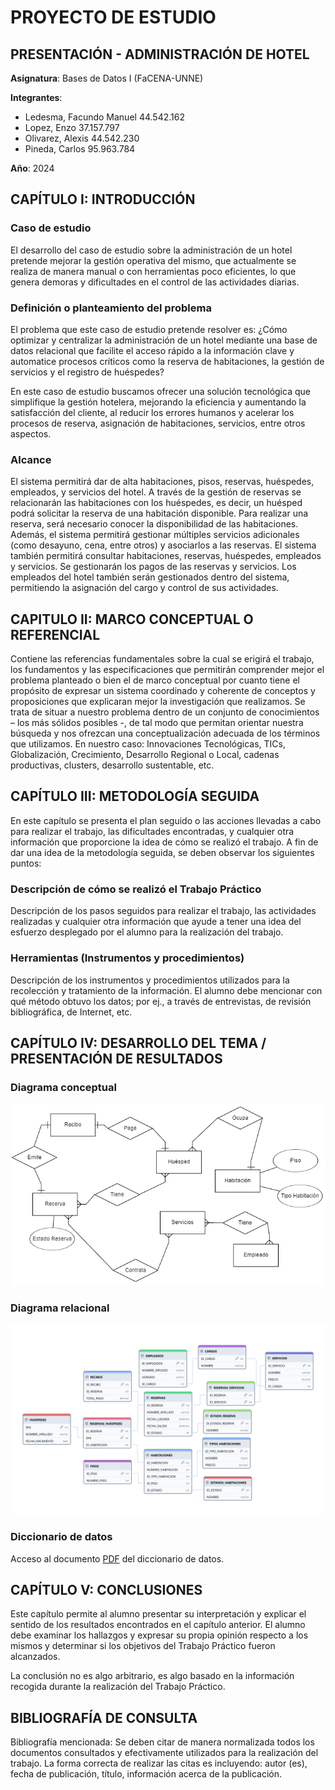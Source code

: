 # PROYECTO DE ESTUDIO

## PRESENTACIÓN - ADMINISTRACIÓN DE HOTEL

**Asignatura**: Bases de Datos I (FaCENA-UNNE)

**Integrantes**:

- Ledesma, Facundo Manuel 44.542.162
- Lopez, Enzo 37.157.797
- Olivarez, Alexis 44.542.230
- Pineda, Carlos 95.963.784

**Año**: 2024

## CAPÍTULO I: INTRODUCCIÓN
### Caso de estudio
El desarrollo del caso de estudio sobre la administración de un hotel pretende mejorar la gestión operativa del mismo, que actualmente se realiza de manera manual o con herramientas poco eficientes, lo que genera demoras y dificultades en el control de las actividades diarias.

### Definición o planteamiento del problema
El problema que este caso de estudio pretende resolver es: ¿Cómo optimizar y centralizar la administración de un hotel mediante una base de datos relacional que facilite el acceso rápido a la información clave y automatice procesos críticos como la reserva de habitaciones, la gestión de servicios y el registro de huéspedes?

En este caso de estudio buscamos ofrecer una solución tecnológica que simplifique la gestión hotelera, mejorando la eficiencia y aumentando la satisfacción del cliente, al reducir los errores humanos y acelerar los procesos de reserva, asignación de habitaciones, servicios, entre otros aspectos.

### Alcance
El sistema permitirá dar de alta habitaciones, pisos, reservas, huéspedes, empleados, y servicios del hotel. A través de la gestión de reservas se relacionarán las habitaciones con los huéspedes, es decir, un huésped podrá solicitar la reserva de una habitación disponible.
Para realizar una reserva, será necesario conocer la disponibilidad de las habitaciones. Además, el sistema permitirá gestionar múltiples servicios adicionales (como desayuno, cena, entre otros) y asociarlos a las reservas.
El sistema también permitirá consultar habitaciones, reservas, huéspedes, empleados y servicios. Se gestionarán los pagos de las reservas y servicios.
Los empleados del hotel también serán gestionados dentro del sistema, permitiendo la asignación del cargo y control de sus actividades.

## CAPITULO II: MARCO CONCEPTUAL O REFERENCIAL

Contiene las referencias fundamentales sobre la cual se erigirá el trabajo, los fundamentos y las
especificaciones que permitirán comprender mejor el problema planteado o bien el de marco
conceptual por cuanto tiene el propósito de expresar un sistema coordinado y coherente de
conceptos y proposiciones que explicaran mejor la investigación que realizamos. Se trata de
situar a nuestro problema dentro de un conjunto de conocimientos – los más sólidos posibles -,
de tal modo que permitan orientar nuestra búsqueda y nos ofrezcan una conceptualización
adecuada de los términos que utilizamos. En nuestro caso: Innovaciones Tecnológicas, TICs,
Globalización, Crecimiento, Desarrollo Regional o Local, cadenas productivas, clusters,
desarrollo sustentable, etc.

## CAPÍTULO III: METODOLOGÍA SEGUIDA

En este capítulo se presenta el plan seguido o las acciones llevadas a cabo para realizar el trabajo,
las dificultades encontradas, y cualquier otra información que proporcione la idea de cómo se
realizó el trabajo.
A fin de dar una idea de la metodología seguida, se deben observar los siguientes puntos:

### Descripción de cómo se realizó el Trabajo Práctico

Descripción de los pasos seguidos para realizar el trabajo, las actividades realizadas y
cualquier otra información que ayude a tener una idea del esfuerzo desplegado por el
alumno para la realización del trabajo.

### Herramientas (Instrumentos y procedimientos)

Descripción de los instrumentos y procedimientos utilizados para la recolección y
tratamiento de la información. El alumno debe mencionar con qué método obtuvo los
datos; por ej., a través de entrevistas, de revisión bibliográfica, de Internet, etc.

## CAPÍTULO IV: DESARROLLO DEL TEMA / PRESENTACIÓN DE RESULTADOS
### Diagrama conceptual

![diagrama_conceptual](/docs/image_conceptual.png)

### Diagrama relacional

![diagrama_relacional](/docs/image_relational.png)

### Diccionario de datos

Acceso al documento [PDF](docs/diccionario_datos.pdf) del diccionario de datos.

<!-- ### Desarrollo TEMA 1 "----"

Fusce auctor finibus lectus, in aliquam orci fermentum id. Fusce sagittis lacus ante, et sodales eros porta interdum. Donec sed lacus et eros condimentum posuere.

> Acceder a la siguiente carpeta para la descripción completa del tema [tema_1](script/tema01_nombre_tema) -->

## CAPÍTULO V: CONCLUSIONES

Este capítulo permite al alumno presentar su interpretación y explicar el sentido de los
resultados encontrados en el capítulo anterior. El alumno debe examinar los hallazgos y expresar
su propia opinión respecto a los mismos y determinar si los objetivos del Trabajo Práctico fueron
alcanzados.

La conclusión no es algo arbitrario, es algo basado en la información recogida durante la
realización del Trabajo Práctico.

## BIBLIOGRAFÍA DE CONSULTA

Bibliografía mencionada: Se deben citar de manera normalizada todos los documentos
consultados y efectivamente utilizados para la realización del trabajo. La forma correcta de
realizar las citas es incluyendo: autor (es), fecha de publicación, título, información acerca de la
publicación.
